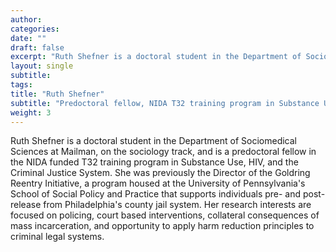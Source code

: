 ```yaml
---
author: 
categories:
date: ""
draft: false
excerpt: "Ruth Shefner is a doctoral student in the Department of Sociomedical Sciences and a predoctoral fellow in the NIDA T32 training program in Substance Use, HIV, and the Criminal Justice System"
layout: single
subtitle: 
tags:
title: "Ruth Shefner"
subtitle: "Predoctoral fellow, NIDA T32 training program in Substance Use, HIV, and the Criminal Justice System"
weight: 3
---
```


Ruth Shefner is a doctoral student in the Department of Sociomedical Sciences at Mailman, on the sociology track, and is a predoctoral fellow in the NIDA funded T32 training program in Substance Use, HIV, and the Criminal Justice System. She was previously the Director of the Goldring Reentry Initiative, a program housed at the University of Pennsylvania's School of Social Policy and Practice that supports individuals pre- and post-release from Philadelphia's county jail system. Her research interests are focused on policing, court based interventions, collateral consequences of mass incarceration, and opportunity to apply harm reduction principles to criminal legal systems.